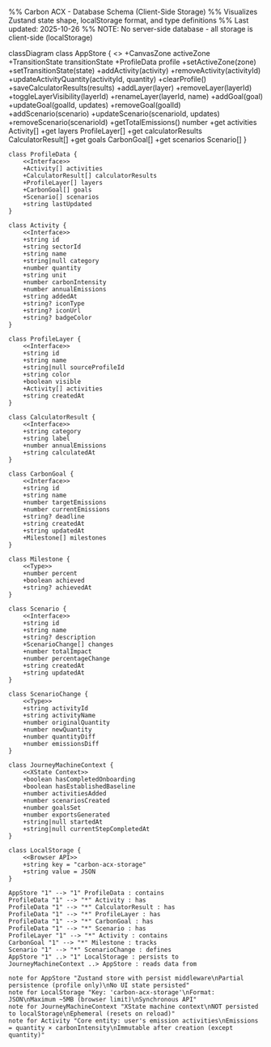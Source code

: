 %% Carbon ACX - Database Schema (Client-Side Storage)
%% Visualizes Zustand state shape, localStorage format, and type definitions
%% Last updated: 2025-10-26
%% NOTE: No server-side database - all storage is client-side (localStorage)

classDiagram
    class AppStore {
        <<Zustand Store>>
        +CanvasZone activeZone
        +TransitionState transitionState
        +ProfileData profile
        +setActiveZone(zone)
        +setTransitionState(state)
        +addActivity(activity)
        +removeActivity(activityId)
        +updateActivityQuantity(activityId, quantity)
        +clearProfile()
        +saveCalculatorResults(results)
        +addLayer(layer)
        +removeLayer(layerId)
        +toggleLayerVisibility(layerId)
        +renameLayer(layerId, name)
        +addGoal(goal)
        +updateGoal(goalId, updates)
        +removeGoal(goalId)
        +addScenario(scenario)
        +updateScenario(scenarioId, updates)
        +removeScenario(scenarioId)
        +getTotalEmissions() number
        +get activities Activity[]
        +get layers ProfileLayer[]
        +get calculatorResults CalculatorResult[]
        +get goals CarbonGoal[]
        +get scenarios Scenario[]
    }

    class ProfileData {
        <<Interface>>
        +Activity[] activities
        +CalculatorResult[] calculatorResults
        +ProfileLayer[] layers
        +CarbonGoal[] goals
        +Scenario[] scenarios
        +string lastUpdated
    }

    class Activity {
        <<Interface>>
        +string id
        +string sectorId
        +string name
        +string|null category
        +number quantity
        +string unit
        +number carbonIntensity
        +number annualEmissions
        +string addedAt
        +string? iconType
        +string? iconUrl
        +string? badgeColor
    }

    class ProfileLayer {
        <<Interface>>
        +string id
        +string name
        +string|null sourceProfileId
        +string color
        +boolean visible
        +Activity[] activities
        +string createdAt
    }

    class CalculatorResult {
        <<Interface>>
        +string category
        +string label
        +number annualEmissions
        +string calculatedAt
    }

    class CarbonGoal {
        <<Interface>>
        +string id
        +string name
        +number targetEmissions
        +number currentEmissions
        +string? deadline
        +string createdAt
        +string updatedAt
        +Milestone[] milestones
    }

    class Milestone {
        <<Type>>
        +number percent
        +boolean achieved
        +string? achievedAt
    }

    class Scenario {
        <<Interface>>
        +string id
        +string name
        +string? description
        +ScenarioChange[] changes
        +number totalImpact
        +number percentageChange
        +string createdAt
        +string updatedAt
    }

    class ScenarioChange {
        <<Type>>
        +string activityId
        +string activityName
        +number originalQuantity
        +number newQuantity
        +number quantityDiff
        +number emissionsDiff
    }

    class JourneyMachineContext {
        <<XState Context>>
        +boolean hasCompletedOnboarding
        +boolean hasEstablishedBaseline
        +number activitiesAdded
        +number scenariosCreated
        +number goalsSet
        +number exportsGenerated
        +string|null startedAt
        +string|null currentStepCompletedAt
    }

    class LocalStorage {
        <<Browser API>>
        +string key = "carbon-acx-storage"
        +string value = JSON
    }

    AppStore "1" --> "1" ProfileData : contains
    ProfileData "1" --> "*" Activity : has
    ProfileData "1" --> "*" CalculatorResult : has
    ProfileData "1" --> "*" ProfileLayer : has
    ProfileData "1" --> "*" CarbonGoal : has
    ProfileData "1" --> "*" Scenario : has
    ProfileLayer "1" --> "*" Activity : contains
    CarbonGoal "1" --> "*" Milestone : tracks
    Scenario "1" --> "*" ScenarioChange : defines
    AppStore "1" ..> "1" LocalStorage : persists to
    JourneyMachineContext ..> AppStore : reads data from

    note for AppStore "Zustand store with persist middleware\nPartial persistence (profile only)\nNo UI state persisted"
    note for LocalStorage "Key: 'carbon-acx-storage'\nFormat: JSON\nMaximum ~5MB (browser limit)\nSynchronous API"
    note for JourneyMachineContext "XState machine context\nNOT persisted to localStorage\nEphemeral (resets on reload)"
    note for Activity "Core entity: user's emission activities\nEmissions = quantity × carbonIntensity\nImmutable after creation (except quantity)"

